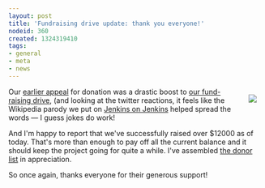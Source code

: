 ```yaml
---
layout: post
title: 'Fundraising drive update: thank you everyone!'
nodeid: 360
created: 1324319410
tags:
- general
- meta
- news
---
```

<div style="float:right; margin:1em"><a href="http://www.flickr.com/photos/colinzhu/321306018/">
<img src="http://jenkins-ci.org/sites/default/files/gift.png">
</a></div>

Our <a href="/content/holiday-appeal-please-help-jenkins-pay-project-expense">earlier appeal</a> for donation was a drastic boost to <a href="https://wiki.jenkins-ci.org/display/JENKINS/Donation">our fund-raising drive</a>, (and looking at the twitter reactions, it feels like the Wikipedia parody we put on <a href="http://ci.jenkins-ci.org/">Jenkins on Jenkins</a> helped spread the words &mdash; I guess jokes do work!

And I'm happy to report that we've successfully raised over $12000 as of today. That's more than enough to pay off all the current balance and it should keep the project going for quite a while. I've assembled <a href="https://wiki.jenkins-ci.org/display/JENKINS/Donors">the donor list</a> in appreciation.

So once again, thanks everyone for their generous support!
